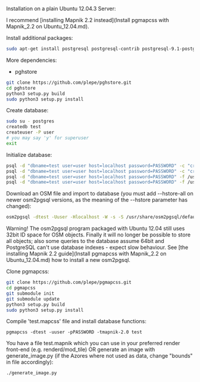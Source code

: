 Installation on a plain Ubuntu 12.04.3 Server:

I recommend [installing Mapnik 2.2 instead](Install pgmapcss with Mapnik_2.2 on Ubuntu_12.04.md).

Install additional packages:
```sh
sudo apt-get install postgresql postgresql-contrib postgresql-9.1-postgis python-mapnik2 git osm2pgsql python3 python3-setuptools python3-postgresql python3-dev postgresql-plpython3
```

More dependencies:
* pghstore

```sh
git clone https://github.com/plepe/pghstore.git
cd pghstore
python3 setup.py build
sudo python3 setup.py install
```

Create database:
```sh
sudo su - postgres
createdb test
createuser -P user
# you may say 'y' for superuser
exit
```
Initialize database:
```sh
psql -d "dbname=test user=user host=localhost password=PASSWORD" -c "create extension hstore"
psql -d "dbname=test user=user host=localhost password=PASSWORD" -c "create language plpython3u"
psql -d "dbname=test user=user host=localhost password=PASSWORD" -f /usr/share/postgresql/9.1/contrib/postgis-1.5/postgis.sql
psql -d "dbname=test user=user host=localhost password=PASSWORD" -f /usr/share/postgresql/9.1/contrib/postgis-1.5/spatial_ref_sys.sql
```

Download an OSM file and import to database (you must add --hstore-all on newer osm2pgsql versions, as the meaning of the --hstore parameter has changed):
```sh
osm2pgsql -dtest -Uuser -Hlocalhost -W -s -S /usr/share/osm2pgsql/default.style --hstore -G azores-latest.osm.bz2
```

Warning! The osm2pgsql program packaged with Ubuntu 12.04 still uses 32bit ID space for OSM objects. Finally it will no longer be possible to store all objects; also some queries to the database assume 64bit and PostgreSQL can't use database indexes - expect slow behaviour. See [the installing Mapnik 2.2 guide](Install pgmapcss with Mapnik_2.2 on Ubuntu_12.04.md) how to install a new osm2pgsql.

Clone pgmapcss:
```sh
git clone https://github.com/plepe/pgmapcss.git
cd pgmapcss
git submodule init
git submodule update
python3 setup.py build
sudo python3 setup.py install
```

Compile 'test.mapcss' file and install database functions:
```
pgmapcss -dtest -uuser -pPASSWORD -tmapnik-2.0 test
```

You have a file test.mapnik which you can use in your preferred render front-end (e.g. renderd/mod_tile) OR generate an image with generate_image.py (if the Azores where not used as data, change "bounds" in file accordingly):
```sh
./generate_image.py
```
